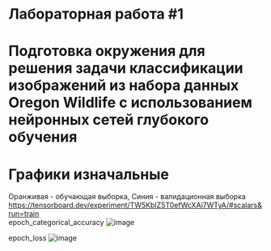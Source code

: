 # Лабораторная работа #1
# Подготовка окружения для решения задачи классификации изображений из набора данных Oregon Wildlife с использованием нейронных сетей глубокого обучения
# Графики изначальные
 Оранживая - обучающая выборка, Синия - валидационная выборка
https://tensorboard.dev/experiment/TW5KbIZ5T0efWcXAi7WTyA/#scalars&run=train               
epoch_categorical_accuracy
![image](https://user-images.githubusercontent.com/80168174/110246503-e59ce580-7f78-11eb-934e-78ad2a30a6b2.png)

epoch_loss
![image](https://user-images.githubusercontent.com/80168174/110246531-02391d80-7f79-11eb-8751-7edd820b3c8a.png)
